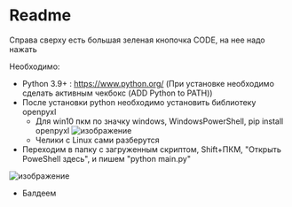 # Readme
Справа сверху есть большая зеленая кнопочка CODE, на нее надо нажать

Необходимо:
  +  Python 3.9+ : https://www.python.org/ (При установке необходимо сделать активным чекбокс (ADD Python to PATH))
  +  После установки python необходимо установить библиотеку openpyxl
     + Для win10 пкм по значку windows, WindowsPowerShell, pip install openpyxl
    ![изображение](https://user-images.githubusercontent.com/58343706/117455966-5bf59e00-af50-11eb-8762-666f18ca0727.png)
     + Челики с Linux сами разберутся
   + Переходим в папку с загруженным скриптом, Shift+ПКМ, "Открыть PoweShell здесь", и пишем "python main.py"

![изображение](https://user-images.githubusercontent.com/58343706/117458272-c8719c80-af52-11eb-993c-5900e434d328.png)

   + Балдеем
